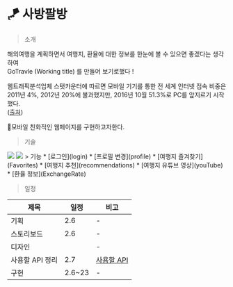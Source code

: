# 🪁 사방팔방
> 소개

해외여행을 계획하면서 여행지, 환율에 대한 정보를 한눈에 볼 수 있으면 좋겠다는 생각하여  
GoTravle (Working title) 를 만들어 보기로했다 !  
  
웹트래픽분석업체 스탯카운터에 따르면 모바일 기기를 통한 전 세계 인터넷 접속 비중은 2011년 4%, 2012년 20%에 불과했지만, 2016년 10월 51.3%로 PC를 앞지르기 시작했다.  
([출처](https://biz.chosun.com/it-science/ict/2023/06/07/72W3JB4UAVHEHOB6PHFKM5SBKA/)) 

모바일 친화적인 웹페이지를 구현하고자한다.  

> 기술
<img src="https://img.shields.io/badge/Next.js-000000?style=for-the-badge&logo=Next.js&logoColor=white">
<img src="https://img.shields.io/badge/firebase-FFCA28?style=for-the-badge&logo=firebase&logoColor=white">
> 기능
* [로그인](login)
* [프로필 변경](profile)
* [여행지 즐겨찾기](Favorites)
* [여행지 추천](recommendations)
* [여행지 유튜브 영상](youTube)
* [환율 정보](ExchangeRate)

> 일정

|제목|일정|비고|
|------|---|---|
|기획|2.6|-|
|스토리보드|2.6|-|
|디자인||-|
|사용할 API 정리|2.7|[사용할 API](useAPI)|
|구현|2.6~23|-|
